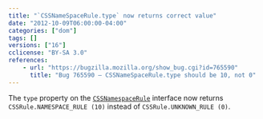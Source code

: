 ```yaml
---
title: "`CSSNameSpaceRule.type` now returns correct value"
date: "2012-10-09T06:00:00-04:00"
categories: ["dom"]
tags: []
versions: ["16"]
cclicense: "BY-SA 3.0"
references:
    - url: "https://bugzilla.mozilla.org/show_bug.cgi?id=765590"
      title: "Bug 765590 – CSSNameSpaceRule.type should be 10, not 0"
---
```

The `type` property on the [`CSSNamespaceRule`](https://developer.mozilla.org/docs/Web/API/CSSNamespaceRule) interface now returns `CSSRule.NAMESPACE_RULE (10)` instead of `CSSRule.UNKNOWN_RULE (0)`.
